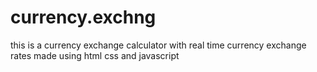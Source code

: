 # currency.exchng
this is a currency exchange calculator with real time currency exchange rates made using html css and javascript 
